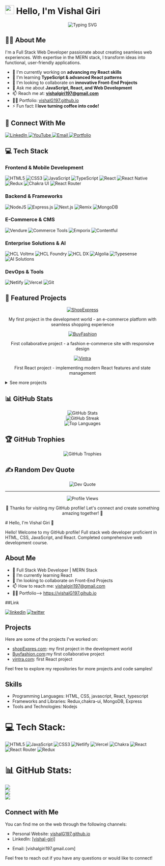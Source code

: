 
# <img src="https://raw.githubusercontent.com/TheDudeThatCode/TheDudeThatCode/master/Assets/Hi.gif" width="29px"> Hello, I'm Vishal Giri

<div align="center">
  <img src="https://readme-typing-svg.herokuapp.com?font=Fira+Code&pause=1000&width=435&lines=Full+Stack+Web+Developer;MERN+Stack+Specialist;React+Enthusiast;Passionate+Coder" alt="Typing SVG" />
</div>

## 👨‍💻 About Me
I'm a Full Stack Web Developer passionate about creating seamless web experiences. With expertise in the MERN stack, I transform ideas into functional, user-friendly applications.

- 🔭 I'm currently working on **advancing my React skills**
- 🌱 I'm learning **TypeScript & advanced React patterns**
- 👯 I'm looking to collaborate on **innovative Front-End Projects**
- 💬 Ask me about **JavaScript, React, and Web Development**
- 📫 Reach me at: **vishalgiri197@gmail.com**
- 👨‍🚒 Portfolio: [vishalG197.github.io](https://vishalG197.github.io)
- ⚡ Fun fact: **I love turning coffee into code!**

## 🔗 Connect With Me
<p align="left">
  <a href="https://www.linkedin.com/in/vishal-giri-833180175/" target="_blank">
    <img src="https://img.shields.io/badge/linkedin-0A66C2?style=for-the-badge&logo=linkedin&logoColor=white" alt="LinkedIn" />
  </a>
  <a href="https://www.youtube.com/@Dev_As_U_Vish-xk9se/featured" target="_blank">
    <img src="https://img.shields.io/badge/YouTube-FF0000?style=for-the-badge&logo=youtube&logoColor=white" alt="YouTube" />
  </a>
  <a href="mailto:vishalgiri197@gmail.com">
    <img src="https://img.shields.io/badge/Email-D14836?style=for-the-badge&logo=gmail&logoColor=white" alt="Email" />
  </a>
  <a href="https://vishalG197.github.io" target="_blank">
    <img src="https://img.shields.io/badge/Portfolio-4285F4?style=for-the-badge&logo=google-chrome&logoColor=white" alt="Portfolio" />
  </a>
</p>

## 💻 Tech Stack

### Frontend & Mobile Development
<p align="left">
  <img src="https://img.shields.io/badge/html5-%23E34F26.svg?style=for-the-badge&logo=html5&logoColor=white" alt="HTML5" />
  <img src="https://img.shields.io/badge/css3-%231572B6.svg?style=for-the-badge&logo=css3&logoColor=white" alt="CSS3" />
  <img src="https://img.shields.io/badge/javascript-%23323330.svg?style=for-the-badge&logo=javascript&logoColor=%23F7DF1E" alt="JavaScript" />
  <img src="https://img.shields.io/badge/typescript-%23007ACC.svg?style=for-the-badge&logo=typescript&logoColor=white" alt="TypeScript" />
  <img src="https://img.shields.io/badge/react-%2320232a.svg?style=for-the-badge&logo=react&logoColor=%2361DAFB" alt="React" />
  <img src="https://img.shields.io/badge/React_Native-20232A?style=for-the-badge&logo=react&logoColor=61DAFB" alt="React Native" />
  <img src="https://img.shields.io/badge/redux-%23593d88.svg?style=for-the-badge&logo=redux&logoColor=white" alt="Redux" />
  <img src="https://img.shields.io/badge/chakra-%234ED1C5.svg?style=for-the-badge&logo=chakraui&logoColor=white" alt="Chakra UI" />
  <img src="https://img.shields.io/badge/React_Router-CA4245?style=for-the-badge&logo=react-router&logoColor=white" alt="React Router" />
</p>

### Backend & Frameworks
<p align="left">
  <img src="https://img.shields.io/badge/node.js-6DA55F?style=for-the-badge&logo=node.js&logoColor=white" alt="NodeJS" />
  <img src="https://img.shields.io/badge/express.js-%23404d59.svg?style=for-the-badge&logo=express&logoColor=%2361DAFB" alt="Express.js" />
  <img src="https://img.shields.io/badge/Next-black?style=for-the-badge&logo=next.js&logoColor=white" alt="Next.js" />
  <img src="https://img.shields.io/badge/Remix-000000?style=for-the-badge&logo=remix&logoColor=white" alt="Remix" />
  <img src="https://img.shields.io/badge/MongoDB-%234ea94b.svg?style=for-the-badge&logo=mongodb&logoColor=white" alt="MongoDB" />
</p>

### E-Commerce & CMS
<p align="left">
  <img src="https://img.shields.io/badge/Vendure-13B5EA?style=for-the-badge&logo=shopify&logoColor=white" alt="Vendure" />
  <img src="https://img.shields.io/badge/Commerce_Tools-FC5000?style=for-the-badge&logo=commercetools&logoColor=white" alt="Commerce Tools" />
  <img src="https://img.shields.io/badge/Emporix-5468FF?style=for-the-badge&logoColor=white" alt="Emporix" />
  <img src="https://img.shields.io/badge/Contentful-2478CC?style=for-the-badge&logo=contentful&logoColor=white" alt="Contentful" />
</p>

### Enterprise Solutions & AI
<p align="left">
  <img src="https://img.shields.io/badge/HCL_Voltmx-0078D4?style=for-the-badge&logo=hcl&logoColor=white" alt="HCL Voltmx" />
  <img src="https://img.shields.io/badge/HCL_Foundry-003A70?style=for-the-badge&logo=hcl&logoColor=white" alt="HCL Foundry" />
  <img src="https://img.shields.io/badge/HCL_DX-00539F?style=for-the-badge&logo=hcl&logoColor=white" alt="HCL DX" />
  <img src="https://img.shields.io/badge/Algolia-5468FF?style=for-the-badge&logo=algolia&logoColor=white" alt="Algolia" />
  <img src="https://img.shields.io/badge/Typesense-5D3FD3?style=for-the-badge&logo=search&logoColor=white" alt="Typesense" />
  <img src="https://img.shields.io/badge/AI_Solutions-FF6F00?style=for-the-badge&logo=tensorflow&logoColor=white" alt="AI Solutions" />
</p>

### DevOps & Tools
<p align="left">
  <img src="https://img.shields.io/badge/netlify-%23000000.svg?style=for-the-badge&logo=netlify&logoColor=#00C7B7" alt="Netlify" />
  <img src="https://img.shields.io/badge/vercel-%23000000.svg?style=for-the-badge&logo=vercel&logoColor=white" alt="Vercel" />
  <img src="https://img.shields.io/badge/git-%23F05033.svg?style=for-the-badge&logo=git&logoColor=white" alt="Git" />
</p>

## 🚀 Featured Projects

<div align="center">
  <a href="https://marvelous-crostata-edb007.netlify.app/">
    <img src="https://img.shields.io/badge/ShopExpress-FF6B6B?style=for-the-badge&logo=shopify&logoColor=white" alt="ShopExpress" />
  </a>
  <p>My first project in the development world - an e-commerce platform with seamless shopping experience</p>
  
  <a href="https://fastidious-melba-d436e9.netlify.app/">
    <img src="https://img.shields.io/badge/BuyFashion-38B2AC?style=for-the-badge&logo=fashion&logoColor=white" alt="BuyFashion" />
  </a>
  <p>First collaborative project - a fashion e-commerce site with responsive design</p>
  
  <a href="#">
    <img src="https://img.shields.io/badge/Vintra-4A90E2?style=for-the-badge&logo=react&logoColor=white" alt="Vintra" />
  </a>
  <p>First React project - implementing modern React features and state management</p>
</div>

<details>
  <summary>See more projects</summary>
  <ul>
    <li><a href="#">Project 4</a> - Brief description</li>
    <li><a href="#">Project 5</a> - Brief description</li>
  </ul>
</details>

## 📊 GitHub Stats

<div align="center">
  <img src="https://github-readme-stats.vercel.app/api?username=vishalG197&theme=react&hide_border=false&include_all_commits=true&count_private=true" alt="GitHub Stats" />
  <br/>
  <img src="https://github-readme-streak-stats.herokuapp.com/?user=vishalG197&theme=react&hide_border=false" alt="GitHub Streak" />
  <br/>
  <img src="https://github-readme-stats.vercel.app/api/top-langs/?username=vishalG197&theme=react&hide_border=false&include_all_commits=true&count_private=true&layout=compact" alt="Top Languages" />
</div>

## 🏆 GitHub Trophies
<div align="center">
  <img src="https://github-profile-trophy.vercel.app/?username=vishalG197&theme=radical&no-frame=true&no-bg=false&margin-w=4" alt="GitHub Trophies" />
</div>

## ✍️ Random Dev Quote
<div align="center">
  <img src="https://quotes-github-readme.vercel.app/api?type=horizontal&theme=radical" alt="Dev Quote" />
</div>

---

<div align="center">
  <img src="https://komarev.com/ghpvc/?username=vishalG197&label=Profile%20Views&color=0e75b6&style=flat" alt="Profile Views" />
  
  <p>💖 Thanks for visiting my GitHub profile! Let's connect and create something amazing together! 💖</p>
</div>
# Hello, I'm Vishal Giri 👋

Hello! Welcome to my GitHub profile! Full stack web developer proficient in HTML, CSS, JavaScript, and React. Completed comprehensive web development course.
## About Me

- 💼 Full Stack Web Developer | MERN Stack
- 🌱 I’m currently learning React
- 👯 I’m looking to collaborate on Front-End Projects
- 📫 How to reach me: vishalgiri197@gmail.com
- 👩‍🚒 Portfolio--> https://vishalG197.gihub.io
 




##Link
<!--[![portfolio](https://img.shields.io/badge/my_portfolio-000?style=for-the-badge&logo=ko-fi&logoColor=white)](https://vishalG197.gihub.io) -->

[![linkedin](https://img.shields.io/badge/linkedin-0A66C2?style=for-the-badge&logo=linkedin&logoColor=white)](https://www.linkedin.com/in/vishal-giri-833180175/)
[![twitter](https://img.shields.io/badge/twitter-1DA1F2?style=for-the-badge&logo=youtube&logoColor=white)](https://www.youtube.com/@Dev_As_U_Vish-xk9se/featured)


## Projects

Here are some of the projects I've worked on:

- [shopExpres.com]([link-to-project-1](https://marvelous-crostata-edb007.netlify.app/)): my first project in the development world
- [Buyfashion.com]([link-to-project-2](https://fastidious-melba-d436e9.netlify.app/)):my first collaborative project
- [vintra.com](link-to-project-3): first React project

Feel free to explore my repositories for more projects and code samples!

## Skills

- Programming Languages: HTML, CSS, javascript, React, typescript
- Frameworks and Libraries: Redux,chakra-ui, MongoDB, Express
- Tools and Technologies: Nodejs


# 💻 Tech Stack:
![HTML5](https://img.shields.io/badge/html5-%23E34F26.svg?style=for-the-badge&logo=html5&logoColor=white) ![JavaScript](https://img.shields.io/badge/javascript-%23323330.svg?style=for-the-badge&logo=javascript&logoColor=%23F7DF1E) ![CSS3](https://img.shields.io/badge/css3-%231572B6.svg?style=for-the-badge&logo=css3&logoColor=white) ![Netlify](https://img.shields.io/badge/netlify-%23000000.svg?style=for-the-badge&logo=netlify&logoColor=#00C7B7) ![Vercel](https://img.shields.io/badge/vercel-%23000000.svg?style=for-the-badge&logo=vercel&logoColor=white)   ![Chakra](https://img.shields.io/badge/chakra-%234ED1C5.svg?style=for-the-badge&logo=chakraui&logoColor=white)  ![React](https://img.shields.io/badge/react-%2320232a.svg?style=for-the-badge&logo=react&logoColor=%2361DAFB) ![React Router](https://img.shields.io/badge/React_Router-CA4245?style=for-the-badge&logo=react-router&logoColor=white) ![Redux](https://img.shields.io/badge/redux-%23593d88.svg?style=for-the-badge&logo=redux&logoColor=white) 
# 📊 GitHub Stats:
![](https://github-readme-stats.vercel.app/api?username=vishalG197&theme=react&hide_border=false&include_all_commits=true&count_private=true)<br/>
![](https://github-readme-streak-stats.herokuapp.com/?user=vishalG197&theme=react&hide_border=false)<br/>
![](https://github-readme-stats.vercel.app/api/top-langs/?username=vishalG197&theme=react&hide_border=false&include_all_commits=true&count_private=true&layout=compact)

<!-- ## Contributions

I enjoy contributing to the open-source community and helping others. Some of my notable contributions include:

- [Contribution 1](link-to-contribution-1): Description or impact of the contribution
- [Contribution 2](link-to-contribution-2): Description or impact of the contribution
- [Contribution 3](link-to-contribution-3): Description or impact of the contribution -->

<!-- ## Blog

I occasionally write blog posts on various topics. Check out my latest articles:

- [Blog Post 1](link-to-blog-post-1): Brief summary or key takeaways
 -->

## Connect with Me

You can find me on the web through the following channels:

- Personal Website: [vishalG197.github.io](https://vishalG197.gihub.io)
- LinkedIn: [[vishal-giri]](https://www.linkedin.com/in/vishal-giri-833180175/)
<!-- - Twitter: [Your Twitter handle] -->
- Email: [vishalgiri197.gmail.com]

Feel free to reach out if you have any questions or would like to connect!

